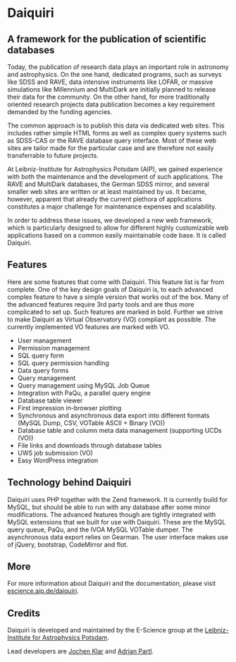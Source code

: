 Daiquiri
========

A framework for the publication of scientific databases
-------------------------------------------------------

Today, the publication of research data plays an important role in astronomy and 
astrophysics. On the one hand, dedicated programs, such as surveys like SDSS and 
RAVE, data intensive instruments like LOFAR, or massive simulations like 
Millennium and MultiDark are initially planned to release their data for the 
community. On the other hand, for more traditionally oriented research projects 
data publication becomes a key requirement demanded by the funding agencies.

The common approach is to publish this data via dedicated web sites. This 
includes rather simple HTML forms as well as complex query systems such as 
SDSS-CAS or the RAVE database query interface. Most of these web sites are 
tailor made for the particular case and are therefore not easily transferrable 
to future projects.

At Leibniz-Institute for Astrophysics Potsdam (AIP), we gained experience with both 
the maintenance and the development of such applications. The RAVE and MultiDark 
databases, the German SDSS mirror, and several smaller web sites are written or 
at least maintained by us. It became, however, apparent that already the current 
plethora of applications constitutes a major challenge for maintenance expenses 
and scalability.

In order to address these issues, we developed a new web framework, which is 
particularly designed to allow for different highly customizable web applications 
based on a common easily maintainable code base. It is called Daiquiri.

Features
--------

Here are some features that come with Daiquiri. This feature list is far from 
complete. One of the key design goals of Daiquiri is, to each advanced complex 
feature to have a simple version that works out of the box. Many of the advanced 
features require 3rd party tools and are thus more complicated to set up. Such 
features are marked in bold. Further we strive to make Daiquiri as Virtual 
Observatory (VO) compliant as possible. The currently implemented VO features 
are marked with VO.

- User management
- Permission management
- SQL query form
- SQL query permission handling
- Data query forms
- Query management
- Query management using MySQL Job Queue
- Integration with PaQu, a parallel query engine
- Database table viewer
- First impression in-browser plotting
- Synchronous and asynchronous data export into different formats (MySQL Dump, 
  CSV, VOTable ASCII + Binary (VO))
- Database table and column meta data management (supporting UCDs (VO))
- File links and downloads through database tables
- UWS job submission (VO)
- Easy WordPress integration

Technology behind Daiquiri
--------------------------

Daiquiri uses PHP together with the Zend framework. It is currently build for 
MySQL, but should be able to run with any database after some minor modifications. 
The advanced features though are tightly integrated with MySQL extensions that we 
built for use with Daiquiri. These are the MySQL query queue, PaQu, and the IVOA 
MySQL VOTable dumper. The asynchronous data export relies on Gearman. The user 
interface makes use of jQuery, bootstrap, CodeMirror and flot.

More
----

For more information about Daiquiri and the documentation, please visit 
[escience.aip.de/daiquiri](https://escience.aip.de/daiquiri).

Credits
-------

Daiquiri is developed and maintained by the E-Science group at the 
[Leibniz-Institute for Astrophysics Potsdam](http://www.aip.de).

Lead developers are [Jochen Klar](http://jochenklar.de) and 
[Adrian Partl](https://www.adrian-partl.de/).